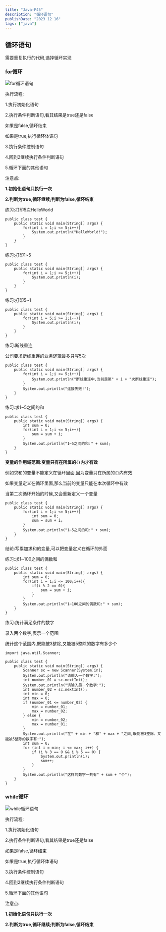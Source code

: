 ```yaml
---
title: "Java-P45"
description: "循环语句"
publishDate: "2023 12 16"
tags: ["java"]
---
```


## 循环语句

需要重复执行的代码,选择循环实现

### for循环

![for循环语句](https://image-resources.vercel.app/photos/thumbnail/for%E5%BE%AA%E7%8E%AF%E8%AF%AD%E5%8F%A5-ccf4df.png)

执行流程:

1.执行初始化语句

2.执行条件判断语句,看其结果是true还是false

如果是false,循环结束

如果是true,执行循环体语句

3.执行条件控制语句

4.回到2继续执行条件判断语句

5.循环下面的其他语句

注意点:

**1.初始化语句只执行一次**

**2.判断为true,循环继续;判断为false,循环结束**

练习:打印5次HelloWorld

```
public class test {
    public static void main(String[] args) {
        for(int i = 1;i <= 5;i++){
            System.out.println("HelloWorld!");
        }
    }
}
```

练习:打印1~5

```
public class test {
    public static void main(String[] args) {
        for(int i = 1;i <= 5;i++){
            System.out.println(i);
        }
    }
}
```

练习:打印5~1

```
public class test {
    public static void main(String[] args) {
        for(int i = 5;i >= 1;i--){
            System.out.println(i);
        }
    }
}
```

练习:断线重连

公司要求断线重连的业务逻辑最多只写5次

```
public class test {
    public static void main(String[] args) {
        for(int i = 1;i <= 5;i++){
            System.out.println("断线重连中,当前是第" + i + "次断线重连");
        }
        System.out.println("连接失败!");
    }
}

```

练习:求1~5之间的和

```
public class test {
    public static void main(String[] args) {
        int sum = 0;
        for(int i = 1;i <= 5;i++){
            sum = sum + i;
        }
        System.out.println("1~5之间的和:" + sum);
    }
}
```

**变量的作用域范围:变量只有在所属的`{}`内才有效**

例如求和的变量不能定义在循环里面,因为变量只在所属的`{}`内有效

如果变量定义在循环里面,那么当前的变量只能在本次循环中有效

当第二次循环开始的时候,又会重新定义一个变量

```
public class test {
    public static void main(String[] args) {
        for(int i = 1;i <= 5;i++){
            int sum = 0;
            sum = sum + i;
        }
        System.out.println("1~5之间的和:" + sum);
    }
}
```

结论:写累加求和的变量,可以把变量定义在循环的外面

练习:求1~100之间的偶数和

```
public class test {
    public static void main(String[] args) {
        int sum = 0;
        for(int i = 1;i <= 100;i++){
            if(i % 2 == 0){
                sum = sum + i;
            }
        }
        System.out.println("1~100之间的偶数和:" + sum);
    }
}
```

练习:统计满足条件的数字

录入两个数字,表示一个范围

统计这个范围内,既能被3整除,又能被5整除的数字有多少个

```
import java.util.Scanner;

public class test {
    public static void main(String[] args) {
        Scanner sc = new Scanner(System.in);
        System.out.println("请输入一个数字:");
        int number_01 = sc.nextInt();
        System.out.println("请输入另一个数字:");
        int number_02 = sc.nextInt();
        int min = 0;
        int max = 0;
        if (number_01 <= number_02) {
            min = number_01;
            max = number_02;
        } else {
            min = number_02;
            max = number_01;
        }
        System.out.println("在" + min + "和" + max + "之间,既能被3整除、又能被5整除的数字有:");
        int sum = 0;
        for (int i = min; i <= max; i++) {
            if (i % 3 == 0 && i % 5 == 0) {
                System.out.println(i);
                sum++;
            }
        }
        System.out.println("这样的数字一共有" + sum + "个");
    }
}
```

### while循环

![while循环语句](https://image-resources.vercel.app/photos/thumbnail/while%E5%BE%AA%E7%8E%AF%E8%AF%AD%E5%8F%A5-ccf4df.png)

执行流程:

1.执行初始化语句

2.执行条件判断语句,看其结果是true还是false

如果是false,循环结束

如果是true,执行循环体语句

3.执行条件控制语句

4.回到2继续执行条件判断语句

5.循环下面的其他语句

注意点:

**1.初始化语句只执行一次**

**2.判断为true,循环继续;判断为false,循环结束**

